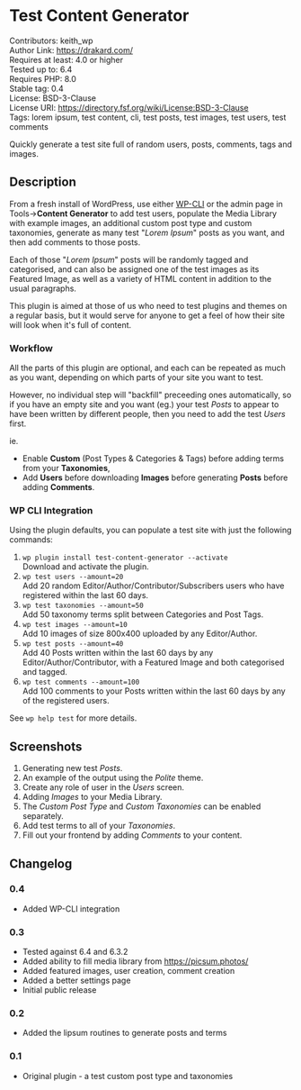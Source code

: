 # Test Content Generator

Contributors:      keith_wp  
Author Link:       https://drakard.com/  
Requires at least: 4.0 or higher  
Tested up to:      6.4  
Requires PHP:      8.0  
Stable tag:        0.4  
License:           BSD-3-Clause  
License URI:       https://directory.fsf.org/wiki/License:BSD-3-Clause  
Tags:              lorem ipsum, test content, cli, test posts, test images, test users, test comments

Quickly generate a test site full of random users, posts, comments, tags and images.


## Description

From a fresh install of WordPress, use either [WP-CLI](https://wp-cli.org/) or the admin page in Tools->**Content Generator** to add test users, populate the Media Library with example images, an additional custom post type and custom taxonomies, generate as many test "_Lorem Ipsum_" posts as you want, and then add comments to those posts.

Each of those "_Lorem Ipsum_" posts will be randomly tagged and categorised, and can also be assigned one of the test images as its Featured Image, as well as a variety of HTML content in addition to the usual paragraphs.

This plugin is aimed at those of us who need to test plugins and themes on a regular basis, but it would serve for anyone to get a feel of how their site will look when it's full of content.


### Workflow

All the parts of this plugin are optional, and each can be repeated as much as you want, depending on which parts of your site you want to test.

However, no individual step will "backfill" preceeding ones automatically, so if you have an empty site and you want (eg.) your test _Posts_ to appear to have been written by different people, then you need to add the test _Users_ first.

ie.

* Enable **Custom** (Post Types & Categories & Tags) before adding terms from your **Taxonomies**,
* Add **Users** before downloading **Images** before generating **Posts** before adding **Comments**.


### WP CLI Integration

Using the plugin defaults, you can populate a test site with just the following commands:

1. `wp plugin install test-content-generator --activate`\
    Download and activate the plugin.
2. `wp test users --amount=20`\
    Add 20 random Editor/Author/Contributor/Subscribers users who have registered within the last 60 days.
3. `wp test taxonomies --amount=50`\
    Add 50 taxonomy terms split between Categories and Post Tags.
4. `wp test images --amount=10`\
    Add 10 images of size 800x400 uploaded by any Editor/Author.
5. `wp test posts --amount=40`\
    Add 40 Posts written within the last 60 days by any Editor/Author/Contributor, with a Featured Image and both categorised and tagged.
6. `wp test comments --amount=100`\
    Add 100 comments to your Posts written within the last 60 days by any of the registered users.
    

See `wp help test` for more details.


## Screenshots

1. Generating new test _Posts_.
2. An example of the output using the *Polite* theme.
3. Create any role of user in the _Users_ screen.
4. Adding _Images_ to your Media Library.
5. The _Custom Post Type_ and _Custom Taxonomies_ can be enabled separately.
6. Add test terms to all of your _Taxonomies_.
7. Fill out your frontend by adding _Comments_ to your content. 



## Changelog

### 0.4
* Added WP-CLI integration

### 0.3
* Tested against 6.4 and 6.3.2
* Added ability to fill media library from https://picsum.photos/
* Added featured images, user creation, comment creation
* Added a better settings page
* Initial public release

### 0.2
* Added the lipsum routines to generate posts and terms

### 0.1
* Original plugin - a test custom post type and taxonomies

